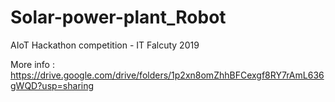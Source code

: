 # Solar-power-plant_Robot
AIoT Hackathon competition - IT Falcuty 2019 

More info : https://drive.google.com/drive/folders/1p2xn8omZhhBFCexgf8RY7rAmL636gWQD?usp=sharing
